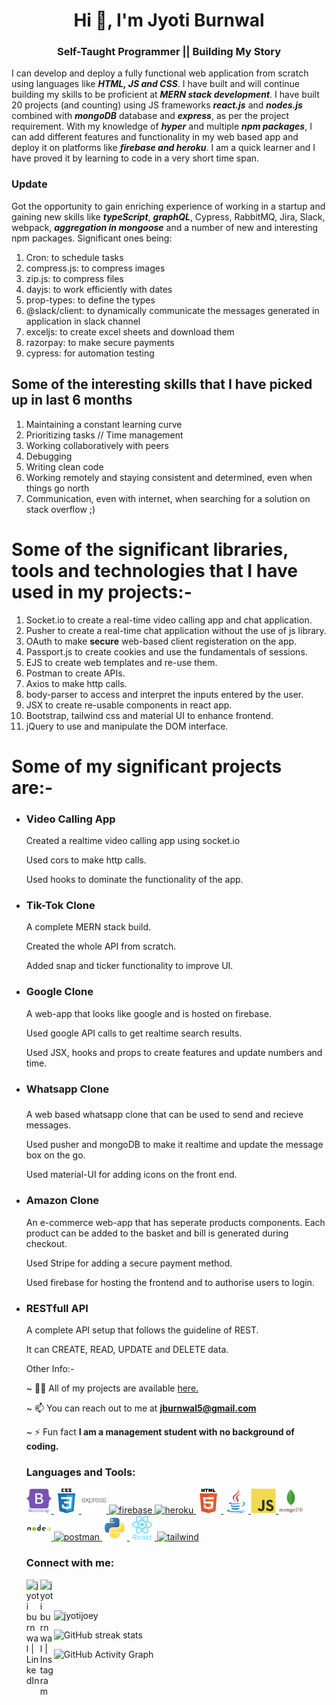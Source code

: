 <h1 align="center">Hi 👋, I'm Jyoti Burnwal</h1>
<h3 align="center">Self-Taught Programmer || Building My Story</h3>

<!-- ![banner](https://github.com/jyotijoey/jyotijoey/blob/main/img.PNG) -->

I can develop and deploy a fully functional web application from scratch using languages like ***HTML, JS and CSS***. I have built and will continue building my skills to be proficient at ***MERN stack development***. I have built 20 projects (and counting) using JS frameworks ***react.js*** and ***nodes.js*** combined with ***mongoDB*** database and ***express***, as per the project requirement. With my knowledge of ***hyper*** and multiple ***npm packages***, I can add different features and functionality in my web based app and deploy it on platforms like ***firebase and heroku***. 
I am a quick learner and I have proved it by learning to code in a very short time span. 

<h3>Update</h3>

Got the opportunity to gain enriching experience of working in a startup and gaining new skills like ***typeScript***, ***graphQL***, Cypress, RabbitMQ, Jira, Slack, webpack, ***aggregation in mongoose*** and a number of new and interesting npm packages. Significant ones being:

1. Cron: to schedule tasks
2. compress.js: to compress images 
3. zip.js: to compress files
4. dayjs: to work efficiently with dates
5. prop-types: to define the types
6. @slack/client: to dynamically communicate the messages generated in application in slack channel
7. exceljs: to create excel sheets and download them
8. razorpay: to make secure payments
9. cypress: for automation testing

<h2>Some of the interesting skills that I have picked up in last 6 months</h2>

1. Maintaining a constant learning curve
2. Prioritizing tasks // Time management
3. Working collaboratively with peers
4. Debugging
5. Writing clean code
6. Working remotely and staying consistent and determined, even when things go north
7. Communication, even with internet, when searching for a solution on stack overflow ;)

<h1>Some of the significant libraries, tools and technologies that I have used in my projects:-</h1>

1. Socket.io to create a real-time video calling app and chat application.
2. Pusher to create a real-time chat application without the use of js library.
3. OAuth to make **secure** web-based client registeration on the app.
4. Passport.js to create cookies and use the fundamentals of sessions.
5. EJS to create web templates and re-use them.
6. Postman to create APIs.
7. Axios to make http calls.
8. body-parser to access and interpret the inputs entered by the user.
9. JSX to create re-usable components in react app.
10. Bootstrap, tailwind css and material UI to enhance frontend.
11. jQuery to use and manipulate the DOM interface.

<h1>Some of my significant projects are:-</h1>

<ul> 
  
  <li><h3>Video Calling App</h3></li>
  <p>Created a realtime video calling app using socket.io</p>
  <p>Used cors to make http calls.</p>
  <p>Used hooks to dominate the functionality of the app.</p>
  
  <li><h3>Tik-Tok Clone</h3></li>
  <p>A complete MERN stack build.</p>
  <p>Created the whole API from scratch.</p>
  <p>Added snap and ticker functionality to improve UI.</p>
  
<li><h3>Google Clone</h3></li>
  <p>A web-app that looks like google and is hosted on firebase.</p>
  <p>Used google API calls to get realtime search results.</p>
  <p>Used JSX, hooks and props to create features and update numbers and time.</p>

<li><h3>Whatsapp Clone<h3></li>
  <p>A web based whatsapp clone that can be used to send and recieve messages.</p>
  <p>Used pusher and mongoDB to make it realtime and update the message box on the go.</p>
  <p>Used material-UI for adding icons on the front end.</p>
  
  <li><h3>Amazon Clone</h3></li>
  <p>An e-commerce web-app that has seperate products components. Each product can be added to the basket and bill is generated during checkout.</p>
  <p>Used Stripe for adding a secure payment method.</p>
  <p>Used firebase for hosting the frontend and to authorise users to login.</p>

  <li><h3>RESTfull API</h3></li>
  <p>A complete API setup that follows the guideline of REST.</p>
  <p>It can CREATE, READ, UPDATE and DELETE data.</p>

<!--   <li>To-Do List</li>
  <p>A list that can be created on the go</p>
  <p></p>
  <p></p>

  <li>Daily Diary</li>
  </ul> -->
  
Other Info:-

~ 👨‍💻 All of my projects are available [here.](https://github.com/jyotijoey?tab=repositories)

~ 📫 You can reach out to me at **jburnwal5@gmail.com**

~ ⚡ Fun fact **I am a management student with no background of coding.**

<h3 align="left">Languages and Tools:</h3>
<p align="left"> <a href="https://getbootstrap.com" target="_blank"> <img src="https://raw.githubusercontent.com/devicons/devicon/master/icons/bootstrap/bootstrap-plain-wordmark.svg" alt="bootstrap" width="40" height="40"/> </a> <a href="https://www.w3schools.com/css/" target="_blank"> <img src="https://raw.githubusercontent.com/devicons/devicon/master/icons/css3/css3-original-wordmark.svg" alt="css3" width="40" height="40"/> </a> <a href="https://expressjs.com" target="_blank"> <img src="https://raw.githubusercontent.com/devicons/devicon/master/icons/express/express-original-wordmark.svg" alt="express" width="40" height="40"/> </a> <a href="https://firebase.google.com/" target="_blank"> <img src="https://www.vectorlogo.zone/logos/firebase/firebase-icon.svg" alt="firebase" width="40" height="40"/> </a> <a href="https://heroku.com" target="_blank"> <img src="https://www.vectorlogo.zone/logos/heroku/heroku-icon.svg" alt="heroku" width="40" height="40"/> </a> <a href="https://www.w3.org/html/" target="_blank"> <img src="https://raw.githubusercontent.com/devicons/devicon/master/icons/html5/html5-original-wordmark.svg" alt="html5" width="40" height="40"/> </a> <a href="https://www.java.com" target="_blank"> <img src="https://raw.githubusercontent.com/devicons/devicon/master/icons/java/java-original.svg" alt="java" width="40" height="40"/> </a> <a href="https://developer.mozilla.org/en-US/docs/Web/JavaScript" target="_blank"> <img src="https://raw.githubusercontent.com/devicons/devicon/master/icons/javascript/javascript-original.svg" alt="javascript" width="40" height="40"/> </a> <a href="https://www.mongodb.com/" target="_blank"> <img src="https://raw.githubusercontent.com/devicons/devicon/master/icons/mongodb/mongodb-original-wordmark.svg" alt="mongodb" width="40" height="40"/> </a> <a href="https://nodejs.org" target="_blank"> <img src="https://raw.githubusercontent.com/devicons/devicon/master/icons/nodejs/nodejs-original-wordmark.svg" alt="nodejs" width="40" height="40"/> </a> <a href="https://postman.com" target="_blank"> <img src="https://www.vectorlogo.zone/logos/getpostman/getpostman-icon.svg" alt="postman" width="40" height="40"/> </a> <a href="https://www.python.org" target="_blank"> <img src="https://raw.githubusercontent.com/devicons/devicon/master/icons/python/python-original.svg" alt="python" width="40" height="40"/> </a> <a href="https://reactjs.org/" target="_blank"> <img src="https://raw.githubusercontent.com/devicons/devicon/master/icons/react/react-original-wordmark.svg" alt="react" width="40" height="40"/> </a> <a href="https://tailwindcss.com/" target="_blank"> <img src="https://www.vectorlogo.zone/logos/tailwindcss/tailwindcss-icon.svg" alt="tailwind" width="40" height="40"/> </a> </p>

### Connect with me:

[<img align="left" alt="jyoti burnwal | LinkedIn" width="22px" src="https://cdn.jsdelivr.net/npm/simple-icons@v3/icons/linkedin.svg" />][linkedin]
[<img align="left" alt="jyoti burnwal | Instagram" width="22px" src="https://cdn.jsdelivr.net/npm/simple-icons@v3/icons/instagram.svg" />][instagram]

<br />
<br />

<p><img align="center" src="https://github-readme-stats.vercel.app/api/top-langs?username=jyotijoey&show_icons=true&locale=en&layout=compact" alt="jyotijoey" /></p>

![GitHub streak stats](https://github-readme-streak-stats.herokuapp.com/?user=jyotijoey)  

![GitHub Activity Graph](https://activity-graph.herokuapp.com/graph?username=jyotijoey)  

[instagram]: https://instagram.com/jyoti.it.is
[linkedin]: https://linkedin.com/in/jyotiburnwal
